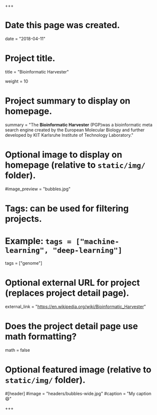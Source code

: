 +++
# Date this page was created.
date = "2018-04-11"

# Project title.
title = "Bioinformatic Harvester"

weight = 10
# Project summary to display on homepage.
summary = "The **Bioinformatic Harvester** (PGP)was a bioinformatic meta search engine created by the European Molecular Biology and further developed by KIT Karlsruhe Institute of Technology Laboratory."

# Optional image to display on homepage (relative to `static/img/` folder).
#image_preview = "bubbles.jpg"

# Tags: can be used for filtering projects.
# Example: `tags = ["machine-learning", "deep-learning"]`
tags = ["genome"]

# Optional external URL for project (replaces project detail page).
external_link = "https://en.wikipedia.org/wiki/Bioinformatic_Harvester"

# Does the project detail page use math formatting?
math = false

# Optional featured image (relative to `static/img/` folder).
#[header]
#image = "headers/bubbles-wide.jpg"
#caption = "My caption :smile:"


+++
